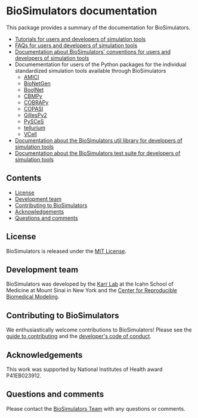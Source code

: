 # BioSimulators documentation
This package provides a summary of the documentation for BioSimulators.

* [Tutorials for users and developers of simulation tools](https://biosimulators.org/help)
* [FAQs for users and developers of simulation tools](https://biosimulators.org/help/faq)
* [Documentation about BioSimulators' conventions for users and developers of simulation tools](https://biosimulators.org/standards)
* Documementation for users of the Python packages for the individual standardized simulation tools available through BioSimulators
  * [AMICI](https://biosimulators.github.io/Biosimulators_AMICI/)
  * [BioNetGen](https://biosimulators.github.io/Biosimulators_BioNetGen/)
  * [BoolNet](https://biosimulators.github.io/Biosimulators_BoolNet/)
  * [CBMPy](https://biosimulators.github.io/Biosimulators_CBMPy/)
  * [COBRAPy](https://biosimulators.github.io/Biosimulators_COBRAPy/)
  * [COPASI](https://biosimulators.github.io/Biosimulators_COPASI/)
  * [GillesPy2](https://biosimulators.github.io/Biosimulators_GillesPy2/)
  * [PySCeS](https://biosimulators.github.io/Biosimulators_PySCeS/)
  * [tellurium](https://biosimulators.github.io/Biosimulators_tellurium/)
  * [VCell](https://biosimulators.github.io/Biosimulators_VCell/)
* [Documentation about the BioSimulators util library for developers of simulation tools](https://biosimulators.github.io/Biosimulators_utils/)
* [Documentation about the BioSimulators test suite for developers of simulation tools](https://biosimulators.github.io/Biosimulators_test_suite/)

## Contents
* [License](#license)
* [Development team](#development-team)
* [Contributing to BioSimulators](#contributing-to-biosimulators)
* [Acknowledgements](#acknowledgements)
* [Questions and comments](#questions-and-comments)

## License
BioSimulators is released under the [MIT License](https://github.com/biosimulators/Biosimulators/blob/dev/LICENSE).

## Development team
BioSimulators was developed by the [Karr Lab](https://www.karrlab.org) at the Icahn School of Medicine at Mount Sinai in New York and the [Center for Reproducible Biomedical Modeling](http://reproduciblebiomodels.org).

## Contributing to BioSimulators
We enthusiastically welcome contributions to BioSimulators! Please see the [guide to contributing](https://github.com/biosimulators/Biosimulators/blob/dev/CONTRIBUTING.md) and the [developer's code of conduct](https://github.com/biosimulators/Biosimulators/blob/dev/CODE_OF_CONDUCT.md).

## Acknowledgements
This work was supported by National Institutes of Health award P41EB023912.

## Questions and comments
Please contact the [BioSimulators Team](mailto:info@biosimulators.org) with any questions or comments.
